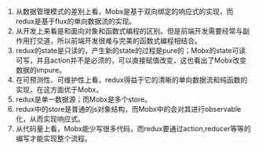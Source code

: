 1. 从数据管理模式的差别上看，Mobx是基于双向绑定的响应式的实现，而redux是基于flux的单向数据流的实现。
2. 从开发上来看是和面向对象和函数式编程的区别。但是前端开发需要经常与副作用打交道，所以前端开发很难与完美的函数式编程相结合。
3. redux的state是只读的，产生新的state的过程是pure的；Mobx的state可读可写，并且action并不是必须的，可以直接赋值改变，这也看出了Mobx改变数据的impure。
4. 在可预测性、可维护性上看，redux得益于它的清晰的单向数据流和纯函数的实现，在这方面优于Mobx。
5. redux是单一数据源；而Mobx是多个store。
6. redux中的store是普通的js对象结构，而Mobx中的会对其进行observable化，从而实现响应式。
7. 从代码量上看，Mobx能少写很多代码，而redux要通过action,reducer等等的编写才能实现整个流程。